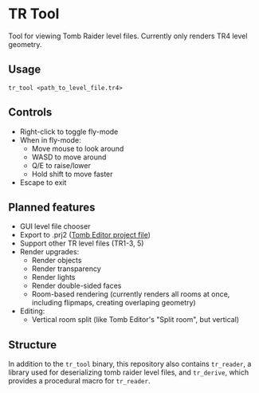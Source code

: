 # TR Tool

Tool for viewing Tomb Raider level files. Currently only renders TR4 level geometry.

## Usage

`tr_tool <path_to_level_file.tr4>`

## Controls

* Right-click to toggle fly-mode
* When in fly-mode:
	* Move mouse to look around
	* WASD to move around
	* Q/E to raise/lower
	* Hold shift to move faster
* Escape to exit

## Planned features

* GUI level file chooser
* Export to .prj2 ([Tomb Editor project file](https://github.com/MontyTRC89/Tomb-Editor))
* Support other TR level files (TR1-3, 5)
* Render upgrades:
	* Render objects
	* Render transparency
	* Render lights
	* Render double-sided faces
	* Room-based rendering (currently renders all rooms at once, including flipmaps, creating overlaping geometry)
* Editing:
	* Vertical room split (like Tomb Editor's "Split room", but vertical)

## Structure

In addition to the `tr_tool` binary, this repository also contains `tr_reader`, a library used for deserializing tomb raider level files, and `tr_derive`, which provides a procedural macro for `tr_reader`.
